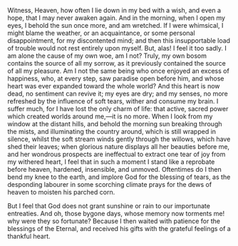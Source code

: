 Witness, Heaven, how often I lie down in my bed with a wish, and even a hope, that I may never awaken again. And in the morning, when I open my eyes, I behold the sun once more, and am wretched. If I were whimsical, I might blame the weather, or an acquaintance, or some personal disappointment, for my discontented mind; and then this insupportable load of trouble would not rest entirely upon myself. But, alas! I feel it too sadly. I am alone the cause of my own woe, am I not? Truly, my own bosom contains the source of all my sorrow, as it previously contained the source of all my pleasure. Am I not the same being who once enjoyed an excess of happiness, who, at every step, saw paradise open before him, and whose heart was ever expanded toward the whole world? And this heart is now dead, no sentiment can revive it; my eyes are dry; and my senses, no more refreshed by the influence of soft tears, wither and consume my brain. I suffer much, for I have lost the only charm of life: that active, sacred power which created worlds around me,—it is no more. When I look from my window at the distant hills, and behold the morning sun breaking through the mists, and illuminating the country around, which is still wrapped in silence, whilst the soft stream winds gently through the willows, which have shed their leaves; when glorious nature displays all her beauties before me, and her wondrous prospects are ineffectual to extract one tear of joy from my withered heart, I feel that in such a moment I stand like a reprobate before heaven, hardened, insensible, and unmoved. Oftentimes do I then bend my knee to the earth, and implore God for the blessing of tears, as the desponding labourer in some scorching climate prays for the dews of heaven to moisten his parched corn.

But I feel that God does not grant sunshine or rain to our importunate entreaties. And oh, those bygone days, whose memory now torments me! why were they so fortunate? Because I then waited with patience for the blessings of the Eternal, and received his gifts with the grateful feelings of a thankful heart.